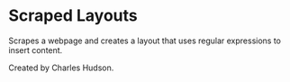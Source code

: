 # Scraped Layouts

Scrapes a webpage and creates a layout that uses regular expressions to insert content.

Created by Charles Hudson.
